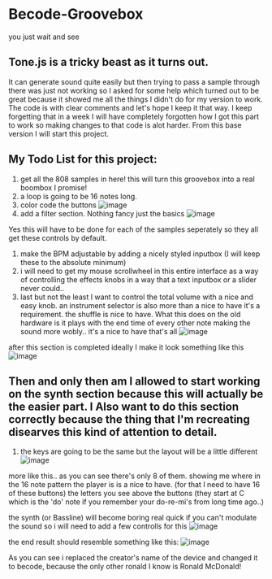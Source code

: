 # Becode-Groovebox
you just wait and see

## Tone.js is a tricky beast as it turns out.

It can generate sound quite easily but then trying to pass a sample through there was just not working so I asked for some help which turned out to be great because it showed me all the things I didn't do for my version to work. The code is with clear comments and let's hope I keep it that way. I keep forgetting that in a week I will have completely forgotten how I got this part to work so making changes to that code is alot harder.
From this base version I will start this project.

## My Todo List for this project:

1. get all the 808 samples in here! this will turn this groovebox into a real boombox I promise!
1. a loop is going to be 16 notes long.
1. color code the buttons 
![image](https://user-images.githubusercontent.com/77209365/177043852-b45b909c-0362-48bf-89aa-e990af1bced5.png)
1. add a filter section. Nothing fancy just the basics
![image](https://user-images.githubusercontent.com/77209365/177045357-38f0fb15-952a-4ec4-b37e-ed87a14f1898.png)

Yes this will have to be done for each of the samples seperately so they all get these controls by default.

1. make the BPM adjustable by adding a nicely styled inputbox (I will keep these to the absolute minimum)
1. i will need to get my mouse scrollwheel in this entire interface as a way of controlling the effects knobs in a way that a text inputbox or a slider never could.. 
1. last but not the least I want to control the total volume with a nice and easy knob. an instrument selector is also more than a nice to have it's a requirement. the shuffle is nice to have. What this does on the old hardware is it plays with the end time of every other note making the sound more wobly.. it's a nice to have that's all
![image](https://user-images.githubusercontent.com/77209365/177045921-1568ee6d-80e6-4043-8830-37a28b792d0b.png)


after this section is completed ideally I make it look something like this
![image](https://user-images.githubusercontent.com/77209365/177048063-5dcca5da-9340-427d-8b8f-654284a9f9df.png)

## Then and only then am I allowed to start working on the synth section because this will actually be the easier part. I Also want to do this section correctly because the thing that I'm recreating disearves this kind of attention to detail. 

1. the keys are going to be the same but the layout will be a little different
![image](https://user-images.githubusercontent.com/77209365/177046610-1d6577f8-9e4e-47ea-8776-fa53f0dad63c.png)


more like this.. 
as you can see there's only 8 of them. showing me where in the 16 note pattern the player is is a nice to have. (for that I need to have 16 of these buttons)
the letters you see above the buttons (they start at C which is the 'do' note if you remember your do-re-mi's from long time ago..)

the synth (or Bassline) will become boring real quick if you can't modulate the sound so i will  need to add a few controlls for this
![image](https://user-images.githubusercontent.com/77209365/177047104-0ba9d94e-a8e0-4a59-8a50-b3ff2b518e00.png)

the end result should resemble something like this:
![image](https://user-images.githubusercontent.com/77209365/177048370-38d24f1c-d63c-4e5c-ba86-9197497e056e.png)


As you can see i replaced the creator's name of the device and changed it to becode, because the only other ronald I know is Ronald McDonald!
